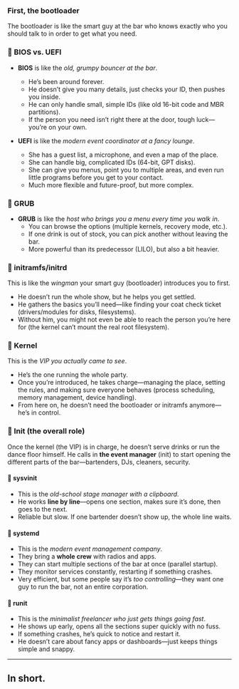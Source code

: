 ### First, the **bootloader**
The bootloader is like the smart guy at the bar who knows exactly who you should talk to in order to get what you need.

### 🔹 BIOS vs. UEFI
- **BIOS** is like the _old, grumpy bouncer at the bar_.    
    - He’s been around forever.
    - He doesn’t give you many details, just checks your ID, then pushes you inside.
    - He can only handle small, simple IDs (like old 16-bit code and MBR partitions).
    - If the person you need isn’t right there at the door, tough luck—you’re on your own.
        
- **UEFI** is like the _modern event coordinator at a fancy lounge_.
    - She has a guest list, a microphone, and even a map of the place.
    - She can handle big, complicated IDs (64-bit, GPT disks).
    - She can give you menus, point you to multiple areas, and even run little programs before you get to your contact.
    - Much more flexible and future-proof, but more complex.

### 🔹 GRUB
- **GRUB** is like the _host who brings you a menu every time you walk in_.
    - You can browse the options (multiple kernels, recovery mode, etc.).
    - If one drink is out of stock, you can pick another without leaving the bar.
    - More powerful than its predecessor (LILO), but also a bit heavier.

### 🔹 initramfs/initrd
This is like the _wingman_ your smart guy (bootloader) introduces you to first.
- He doesn’t run the whole show, but he helps you get settled.
- He gathers the basics you’ll need—like finding your coat check ticket (drivers/modules for disks, filesystems).
- Without him, you might not even be able to reach the person you’re here for (the kernel can’t mount the real root filesystem).

### 🔹 Kernel
This is the _VIP you actually came to see_.
- He’s the one running the whole party.
- Once you’re introduced, he takes charge—managing the place, setting the rules, and making sure everyone behaves (process scheduling, memory management, device handling).
- From here on, he doesn’t need the bootloader or initramfs anymore—he’s in control.

### 🔹 Init (the overall role)

Once the kernel (the VIP) is in charge, he doesn’t serve drinks or run the dance floor himself. He calls in **the event manager** (init) to start opening the different parts of the bar—bartenders, DJs, cleaners, security.

#### 🔹 sysvinit
- This is the _old-school stage manager with a clipboard_.
- He works **line by line**—opens one section, makes sure it’s done, then goes to the next.
- Reliable but slow. If one bartender doesn’t show up, the whole line waits.

#### 🔹 systemd
- This is the _modern event management company_.  
- They bring a **whole crew** with radios and apps.
- They can start multiple sections of the bar at once (parallel startup).
- They monitor services constantly, restarting if something crashes.
- Very efficient, but some people say it’s _too controlling_—they want one guy to run the bar, not an entire corporation.

#### 🔹 runit
- This is the _minimalist freelancer who just gets things going fast_.
- He shows up early, opens all the sections super quickly with no fuss.
- If something crashes, he’s quick to notice and restart it.
- He doesn’t care about fancy apps or dashboards—just keeps things simple and snappy.

---

## In short.